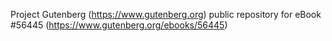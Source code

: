 Project Gutenberg (https://www.gutenberg.org) public repository for
eBook #56445 (https://www.gutenberg.org/ebooks/56445)
